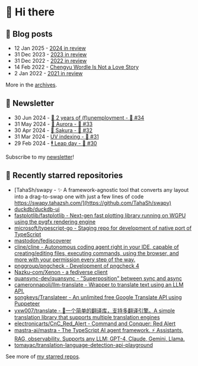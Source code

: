 # 👋 Hi there

## 📝 Blog posts

<!-- feed start -->
- 12 Jan 2025 - [2024 in review](https://cheeaun.com/blog/2025/01/2024-in-review/)
- 31 Dec 2023 - [2023 in review](https://cheeaun.com/blog/2023/12/2023-in-review/)
- 31 Dec 2022 - [2022 in review](https://cheeaun.com/blog/2022/12/2022-in-review/)
- 14 Feb 2022 - [Chengyu Wordle Is Not a Love Story](https://cheeaun.com/blog/2022/02/chengyu-wordle-is-not-a-love-story/)
- 2 Jan 2022 - [2021 in review](https://cheeaun.com/blog/2022/01/2021-in-review/)
<!-- feed end -->

More in the [archives](https://cheeaun.com/blog/archives/).

## 📰 Newsletter

<!-- newsletter start -->
- 30 Jun 2024 - [🎂 2 years of (f)unemployment - 🥫 #34](https://cheeaun.substack.com/p/2-years-of-funemployment-34)
- 31 May 2024 - [🌌 Aurora - 🥫 #33](https://cheeaun.substack.com/p/aurora-33)
- 30 Apr 2024 - [🌸 Sakura - 🥫 #32](https://cheeaun.substack.com/p/sakura-32)
- 31 Mar 2024 - [UV indexing - 🥫 #31](https://cheeaun.substack.com/p/uv-indexing-31)
- 29 Feb 2024 - [🕴️ Leap day - 🥫 #30](https://cheeaun.substack.com/p/leap-day-30)
<!-- newsletter end -->

Subscribe to my [newsletter](https://cheeaun.substack.com/)!

## 🌟 Recently starred repositories

<!-- starred repos start -->
- [TahaSh/swapy - ✨ A framework-agnostic tool that converts any layout into a drag-to-swap one with just a few lines of code https://swapy.tahazsh.com/](https://github.com/TahaSh/swapy)
- [duckdb/duckdb-ui](https://github.com/duckdb/duckdb-ui)
- [fastplotlib/fastplotlib - Next-gen fast plotting library running on WGPU using the pygfx rendering engine](https://github.com/fastplotlib/fastplotlib)
- [microsoft/typescript-go - Staging repo for development of native port of TypeScript](https://github.com/microsoft/typescript-go)
- [mastodon/fediscoverer](https://github.com/mastodon/fediscoverer)
- [cline/cline - Autonomous coding agent right in your IDE, capable of creating/editing files, executing commands, using the browser, and more with your permission every step of the way.](https://github.com/cline/cline)
- [pnggroup/pngcheck - Development of pngcheck 4](https://github.com/pnggroup/pngcheck)
- [Nazku-com/Xenon - a fediverse client](https://github.com/Nazku-com/Xenon)
- [quansync-dev/quansync - "Superposition" between sync and async](https://github.com/quansync-dev/quansync)
- [cameronnapoli/llm-translate - Wrapper to translate text using an LLM API.](https://github.com/cameronnapoli/llm-translate)
- [songkeys/Translateer - An unlimited free Google Translate API using Puppeteer](https://github.com/songkeys/Translateer)
- [yxw007/translate - 🎉一个简单的翻译库，支持多翻译引擎。A simple translation library that supports multiple translation engines](https://github.com/yxw007/translate)
- [electronicarts/CnC_Red_Alert - Command and Conquer: Red Alert](https://github.com/electronicarts/CnC_Red_Alert)
- [mastra-ai/mastra - The TypeScript AI agent framework. ⚡ Assistants, RAG, observability. Supports any LLM: GPT-4, Claude, Gemini, Llama.](https://github.com/mastra-ai/mastra)
- [tomayac/translation-language-detection-api-playground](https://github.com/tomayac/translation-language-detection-api-playground)
<!-- starred repos end -->

See more of [my starred repos](https://github.com/stars/cheeaun/).
